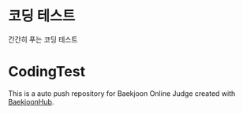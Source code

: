 # 코딩 테스트 
간간히 푸는 코딩 테스트

# CodingTest
This is a auto push repository for Baekjoon Online Judge created with [BaekjoonHub](https://github.com/BaekjoonHub/BaekjoonHub).
